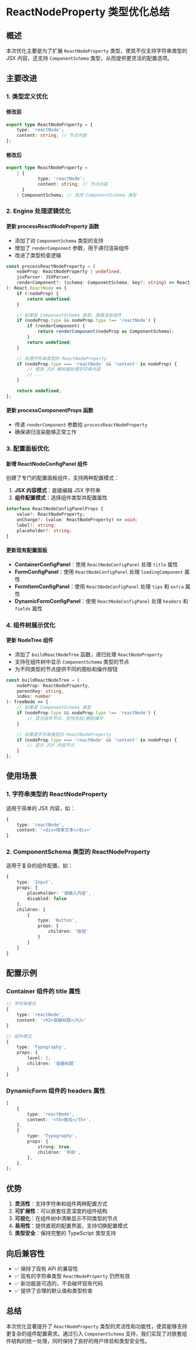 # ReactNodeProperty 类型优化总结

## 概述

本次优化主要是为了扩展 `ReactNodeProperty` 类型，使其不仅支持字符串类型的 JSX 内容，还支持 `ComponentSchema` 类型，从而提供更灵活的配置选项。

## 主要改进

### 1. 类型定义优化

#### 修改前

```typescript
export type ReactNodeProperty = {
	type: 'reactNode';
	content: string; // 节点内容
};
```

#### 修改后

```typescript
export type ReactNodeProperty =
	| {
			type: 'reactNode';
			content: string; // 节点内容
	  }
	| ComponentSchema; // 支持 ComponentSchema 类型
```

### 2. Engine 处理逻辑优化

#### 更新 processReactNodeProperty 函数

- 添加了对 `ComponentSchema` 类型的支持
- 增加了 `renderComponent` 参数，用于递归渲染组件
- 改进了类型检查逻辑

```typescript
const processReactNodeProperty = (
	nodeProp: ReactNodeProperty | undefined,
	jsxParser: JSXParser,
	renderComponent?: (schema: ComponentSchema, key?: string) => React.ReactNode
): React.ReactNode => {
	if (!nodeProp) {
		return undefined;
	}

	// 如果是 ComponentSchema 类型，直接渲染组件
	if (nodeProp.type && nodeProp.type !== 'reactNode') {
		if (renderComponent) {
			return renderComponent(nodeProp as ComponentSchema);
		}
		return undefined;
	}

	// 处理字符串类型的 ReactNodeProperty
	if (nodeProp.type === 'reactNode' && 'content' in nodeProp) {
		// 使用 JSX 解析器处理字符串内容
		// ...
	}

	return undefined;
};
```

#### 更新 processComponentProps 函数

- 传递 `renderComponent` 参数给 `processReactNodeProperty`
- 确保递归渲染能够正常工作

### 3. 配置面板优化

#### 新增 ReactNodeConfigPanel 组件

创建了专门的配置面板组件，支持两种配置模式：

1. **JSX 内容模式**：直接编辑 JSX 字符串
2. **组件配置模式**：选择组件类型并配置属性

```typescript
interface ReactNodeConfigPanelProps {
	value?: ReactNodeProperty;
	onChange?: (value: ReactNodeProperty) => void;
	label?: string;
	placeholder?: string;
}
```

#### 更新现有配置面板

- **ContainerConfigPanel**：使用 `ReactNodeConfigPanel` 处理 `title` 属性
- **FormConfigPanel**：使用 `ReactNodeConfigPanel` 处理 `loadingComponent` 属性
- **FormItemConfigPanel**：使用 `ReactNodeConfigPanel` 处理 `tips` 和 `extra` 属性
- **DynamicFormConfigPanel**：使用 `ReactNodeConfigPanel` 处理 `headers` 和 `fields` 属性

### 4. 组件树展示优化

#### 更新 NodeTree 组件

- 添加了 `buildReactNodeTree` 函数，递归处理 `ReactNodeProperty`
- 支持在组件树中显示 `ComponentSchema` 类型的节点
- 为不同类型的节点提供不同的图标和操作按钮

```typescript
const buildReactNodeTree = (
	nodeProp: ReactNodeProperty,
	parentKey: string,
	index: number
): TreeNode => {
	// 如果是 ComponentSchema 类型
	if (nodeProp.type && nodeProp.type !== 'reactNode') {
		// 显示组件节点，支持添加/删除操作
	}

	// 如果是字符串类型的 ReactNodeProperty
	if (nodeProp.type === 'reactNode' && 'content' in nodeProp) {
		// 显示 JSX 内容节点
	}
};
```

## 使用场景

### 1. 字符串类型的 ReactNodeProperty

适用于简单的 JSX 内容，如：

```typescript
{
	type: 'reactNode',
	content: '<div>简单文本</div>'
}
```

### 2. ComponentSchema 类型的 ReactNodeProperty

适用于复杂的组件配置，如：

```typescript
{
	type: 'Input',
	props: {
		placeholder: '请输入内容',
		disabled: false
	},
	children: [
		{
			type: 'Button',
			props: {
				children: '按钮'
			}
		}
	]
}
```

## 配置示例

### Container 组件的 title 属性

```typescript
// 字符串模式
{
	type: 'reactNode',
	content: '<h2>容器标题</h2>'
}

// 组件模式
{
	type: 'Typography',
	props: {
		level: 2,
		children: '容器标题'
	}
}
```

### DynamicForm 组件的 headers 属性

```typescript
[
	{
		type: 'reactNode',
		content: '<th>姓名</th>',
	},
	{
		type: 'Typography',
		props: {
			strong: true,
			children: '年龄',
		},
	},
];
```

## 优势

1. **灵活性**：支持字符串和组件两种配置方式
2. **可扩展性**：可以嵌套任意深度的组件结构
3. **可视化**：在组件树中清晰显示不同类型的节点
4. **易用性**：提供直观的配置界面，支持切换配置模式
5. **类型安全**：保持完整的 TypeScript 类型支持

## 向后兼容性

- ✅ 保持了现有 API 的兼容性
- ✅ 现有的字符串类型 `ReactNodeProperty` 仍然有效
- ✅ 新功能是可选的，不会破坏现有代码
- ✅ 提供了合理的默认值和类型检查

## 总结

本次优化显著提升了 `ReactNodeProperty` 类型的灵活性和功能性，使其能够支持更复杂的组件配置需求。通过引入 `ComponentSchema` 支持，我们实现了对嵌套组件结构的统一处理，同时保持了良好的用户体验和类型安全性。
